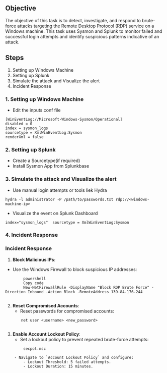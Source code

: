 ## Objective
The objective of this task is to detect, investigate, and respond to brute-force attacks targeting the Remote Desktop Protocol (RDP) service on a Windows machine. This task uses Sysmon and Splunk to monitor failed and successful login attempts and identify suspicious patterns indicative of an attack.

## Steps
1. Setting up Windows Machine
2. Setting up Splunk 
3. Simulate the attack and Visualize the alert
4. Incident Response

### 1. Setting up Windows Machine

- Edit the inputs.conf file
```
[WinEventLog://Microsoft-Windows-Sysmon/Operational]
disabled = 0
index = sysmon_logs
sourcetype = XmlWinEventLog:Sysmon
renderXml = false

```

### 2. Setting up Splunk 
- Create a Sourcetype(if required)
- Install Sysmon App from Splunkbase

### 3. Simulate the attack and Visualize the alert
- Use manual login attempts or tools liek Hydra
```
hydra -l administrator -P /path/to/passwords.txt rdp://<windows-machine-ip>
```
- Visualize the event on Splunk Dashboard
```
index="sysmon_logs"  sourcetype = XmlWinEventLog:Sysmon
```

### 4. Incident Response
### **Incident Response**

1. **Block Malicious IPs**:
- Use the Windows Firewall to block suspicious IP addresses:
```
        powershell
        Copy code
        New-NetFirewallRule -DisplayName "Block RDP Brute Force" -Direction Inbound -Action Block -RemoteAddress 139.84.176.244
         
 ```
        
2. **Reset Compromised Accounts**:
    - Reset passwords for compromised accounts:
        
 ```
        net user <username> <new_password>
        
 ```
        
3. **Enable Account Lockout Policy**:
    - Set a lockout policy to prevent repeated brute-force attempts:
        
```
        secpol.msc
 ```
        
        - Navigate to `Account Lockout Policy` and configure:
            - Lockout Threshold: 5 failed attempts.
            - Lockout Duration: 15 minutes.
     
